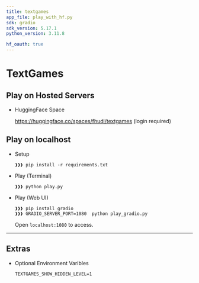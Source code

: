 ```yaml
---
title: textgames
app_file: play_with_hf.py
sdk: gradio
sdk_version: 5.17.1
python_version: 3.11.8

hf_oauth: true
---
```

# TextGames

## Play on Hosted Servers

- HuggingFace Space

    https://huggingface.co/spaces/fhudi/textgames
    (login required)

## Play on localhost

- Setup
    ```
    ❱❱❱ pip install -r requirements.txt
    ```

- Play (Terminal)
    ```
    ❱❱❱ python play.py
    ```

- Play (Web UI)
    ```
    ❱❱❱ pip install gradio
    ❱❱❱ GRADIO_SERVER_PORT=1080  python play_gradio.py
    ```
    Open `localhost:1080` to access.

---

## Extras

- Optional Environment Varibles
    ```
    TEXTGAMES_SHOW_HIDDEN_LEVEL=1
    ```
